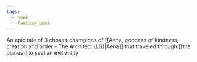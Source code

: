 ```yaml
---
tags:
  - book
  - fantasy_book
---
```

An epic tale of 3 chosen champions of [[Aena, goddess of kindness, creation and order - The Architect (LG)|Aena]] that traveled through [[the planes]] to seal an evil entity